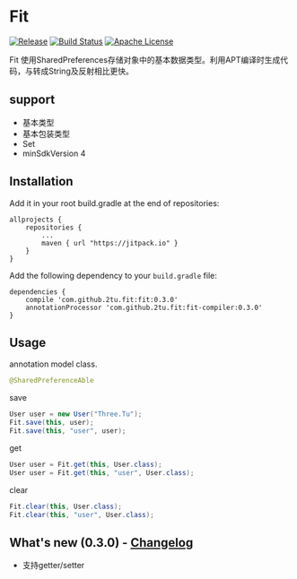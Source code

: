 # Fit

[![Release](https://jitpack.io/v/2tu/fit.svg)](https://jitpack.io/#2tu/fit) [![Build Status](https://travis-ci.org/2tu/fit.svg?branch=master)](https://travis-ci.org/2tu/fit) [![Apache License](http://img.shields.io/hexpm/l/plug.svg?style=flat)](https://github.com/kentarosasaki/raspberrypi/blob/master/LICENSE)

Fit 使用SharedPreferences存储对象中的基本数据类型。利用APT编译时生成代码，与转成String及反射相比更快。

## support
* 基本类型
* 基本包装类型
* Set<String>
* minSdkVersion 4



## Installation
Add it in your root build.gradle at the end of repositories:

```
allprojects {
	repositories {
		...
		maven { url "https://jitpack.io" }
	}
}
```
Add the following dependency to your `build.gradle` file:

```
dependencies {
    compile 'com.github.2tu.fit:fit:0.3.0'
    annotationProcessor 'com.github.2tu.fit:fit-compiler:0.3.0'
}
```

## Usage
annotation model class.
```java
@SharedPreferenceAble
```

save
```java
User user = new User("Three.Tu");
Fit.save(this, user);
Fit.save(this, "user", user);
```
get
```java
User user = Fit.get(this, User.class);
User user = Fit.get(this, "user", User.class);
```
clear
```java
Fit.clear(this, User.class);
Fit.clear(this, "user", User.class);
```

## What's new (0.3.0) - [Changelog](https://github.com/2tu/fit/blob/master/CHANGELOG.md)
* 支持getter/setter
